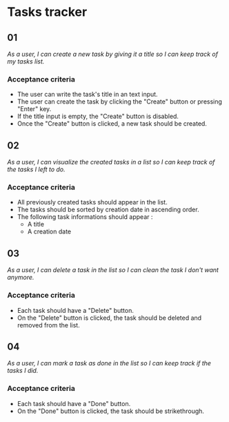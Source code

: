 # Tasks tracker

## 01

_As a user, I can create a new task by giving it a title so I can keep track of my tasks list._

### Acceptance criteria

- The user can write the task's title in an text input.
- The user can create the task by clicking the "Create" button or pressing "Enter" key.
- If the title input is empty, the "Create" button is disabled.
- Once the "Create" button is clicked, a new task should be created.

## 02

_As a user, I can visualize the created tasks in a list so I can keep track of the tasks I left to do._

### Acceptance criteria

- All previously created tasks should appear in the list.
- The tasks should be sorted by creation date in ascending order.
- The following task informations should appear :
  - A title
  - A creation date

## 03

_As a user, I can delete a task in the list so I can clean the task I don't want anymore._

### Acceptance criteria

- Each task should have a "Delete" button.
- On the "Delete" button is clicked, the task should be deleted and removed from the list.

## 04

_As a user, I can mark a task as done in the list so I can keep track if the tasks I did._

### Acceptance criteria

- Each task should have a "Done" button.
- On the "Done" button is clicked, the task should be strikethrough.
